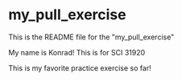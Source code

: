 # my_pull_exercise

This is the README file for the "my_pull_exercise"

My name is Konrad!
This is for SCI 31920

This is my favorite practice exercise so far!
